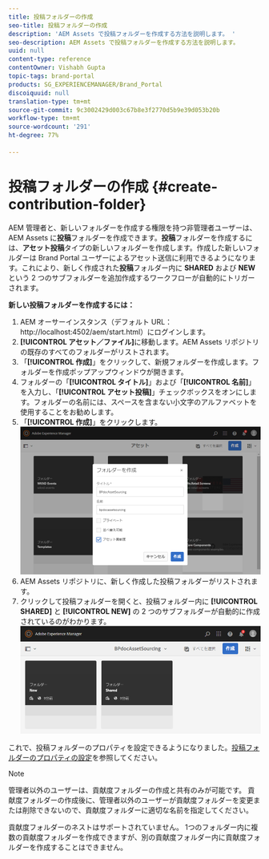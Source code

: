 ```yaml
---
title: 投稿フォルダーの作成
seo-title: 投稿フォルダーの作成
description: 'AEM Assets で投稿フォルダーを作成する方法を説明します。 '
seo-description: AEM Assets で投稿フォルダーを作成する方法を説明します。
uuid: null
content-type: reference
contentOwner: Vishabh Gupta
topic-tags: brand-portal
products: SG_EXPERIENCEMANAGER/Brand_Portal
discoiquuid: null
translation-type: tm+mt
source-git-commit: 9c3002429d003c67b8e3f2770d5b9e39d053b20b
workflow-type: tm+mt
source-wordcount: '291'
ht-degree: 77%

---
```



# 投稿フォルダーの作成 {#create-contribution-folder}

AEM 管理者と、新しいフォルダーを作成する権限を持つ非管理者ユーザーは、AEM Assets に&#x200B;**投稿**&#x200B;フォルダーを作成できます。**投稿**&#x200B;フォルダーを作成するには、**アセット投稿**&#x200B;タイプの新しいフォルダーを作成します。作成した新しいフォルダーは Brand Portal ユーザーによるアセット送信に利用できるようになります。これにより、新しく作成された&#x200B;**投稿**&#x200B;フォルダー内に **SHARED** および **NEW** という 2 つのサブフォルダーを追加作成するワークフローが自動的にトリガーされます。

**新しい投稿フォルダーを作成するには：**
1. AEM オーサーインスタンス（デフォルト URL：http://localhost:4502/aem/start.html）にログインします。
1. **[!UICONTROL アセット／ファイル]**&#x200B;に移動します。AEM Assets リポジトリの既存のすべてのフォルダーがリストされます。
1. 「**[!UICONTROL 作成]**」をクリックして、新規フォルダーを作成します。フォルダーを作成ポップアップウィンドウが開きます。
1. フォルダーの「**[!UICONTROL タイトル]**」および「**[!UICONTROL 名前]**」を入力し、「**[!UICONTROL アセット投稿]**」チェックボックスをオンにします。フォルダーの名前には、スペースを含まない小文字のアルファベットを使用することをお勧めします。
1. 「**[!UICONTROL 作成]**」をクリックします。
   ![](assets/create-contribution-folder.png)
1. AEM Assets リポジトリに、新しく作成した投稿フォルダーがリストされます。
1. クリックして投稿フォルダーを開くと、投稿フォルダー内に **[!UICONTROL SHARED]** と **[!UICONTROL NEW]** の 2 つのサブフォルダーが自動的に作成されているのがわかります。\
   ![](assets/contribution-folder.png)

これで、投稿フォルダーのプロパティを設定できるようになりました。[投稿フォルダーのプロパティの設定](brand-portal-configure-contribution-folder-properties.md)を参照してください。

>[!NOTE]
>
>管理者以外のユーザーは、貢献度フォルダーの作成と共有のみが可能です。 貢献度フォルダーの作成後に、管理者以外のユーザーが貢献度フォルダーを変更または削除できないので、貢献度フォルダーに適切な名前を指定してください。
>
>貢献度フォルダーのネストはサポートされていません。 1つのフォルダー内に複数の貢献度フォルダーを作成できますが、別の貢献度フォルダー内に貢献度フォルダーを作成することはできません。


